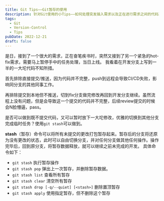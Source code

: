 ```yaml
---
title: Git Tips——Git暂存的使用
description: 针对Git使用的小Tips——如何处理突发插入需求以及正在进行需求之间的代码冲突
tags:
  - Git
  - Version-Control
  - Tips
pubDate: 2022-12-21
draft: false
---
```

是日，接到了一个很大的需求，正在奋笔疾书时，突然又接到了另一个紧急的hot-fix需求，需要马上暂停手中的任务处理，当日上线。
我看着在开发分支上写到一半的一大坨代码不知所措。

首先排除直接提交/推送，因为代码并不完整，push到远程会导致CI/CD失败，影响同分支的其他同事工作。

再排除提交到本地但不推送，切到fix分支做完修改再回到开发分支继续。虽然流程上没有问题，但是会导致这一个提交的代码并不完整，后续review提交的时候会N脸懵逼，pass。

是否可以做到既不提交代码，又可以暂时放下一大坨修改，优雅的切换到其他分支完成临时任务？使用`git stash`可以做到。

**stash**（暂存）命令可以将所有未提交的更改打包暂存起来。暂存后的分支将还原为没有更改的状态，此时可以自由切换分支，并对任何分支做其他任何操作。操作完毕后，回到原分支，将暂存数据释放，就可以继续之前未完成的开发。
具体命令如下：
- `git stash`  执行暂存操作
- `git stash pop`   弹出上一次暂存，并删除暂存数据。
- `git stash list`  查看所有暂存
- `git stash clear`  清空所有暂存
- `git stash drop [-q/--quiet] [<stash>]` 删除置顶暂存
- `git stash apply` 使用指定暂存，但不删除这个暂存
